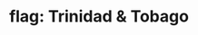 ---
layout: flags
title: "flag: Trinidad & Tobago"
emoji: flag_trinidad_and_tobago
permalink: 🇹🇹.html
image: assets/img/3moji/flag_trinidad_and_tobago.png
---
